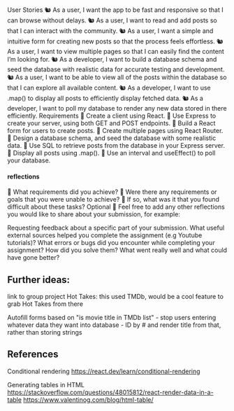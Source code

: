 User Stories
🐿️ As a user, I want the app to be fast and responsive so that I can browse without delays.
🐿️ As a user, I want to read and add posts so that I can interact with the community.
🐿️ As a user, I want a simple and intuitive form for creating new posts so that the process feels effortless.
🐿️ As a user, I want to view multiple pages so that I can easily find the content I’m looking for.
🐿️ As a developer, I want to build a database schema and seed the database with realistic data for accurate testing and development.
🐿️ As a user, I want to be able to view all of the posts within the database so that I can explore all available content.
🐿️ As a developer, I want to use .map() to display all posts to efficiently display fetched data.
🐿️ As a developer, I want to poll my database to render any new data stored in there efficiently.
Requirements
🎯 Create a client using React.
🎯 Use Express to create your server, using both GET and POST endpoints.
🎯 Build a React form for users to create posts.
🎯 Create multiple pages using React Router.
🎯 Design a database schema, and seed the database with some realistic data.
🎯 Use SQL to retrieve posts from the database in your Express server.
🎯 Display all posts using .map().
🎯 Use an interval and useEffect() to poll your database.

#### reflections

🎯 What requirements did you achieve?
🎯 Were there any requirements or goals that you were unable to achieve?
🎯 If so, what was it that you found difficult about these tasks?
Optional
🏹 Feel free to add any other reflections you would like to share about your submission, for example:

Requesting feedback about a specific part of your submission.
What useful external sources helped you complete the assignment (e.g Youtube tutorials)?
What errors or bugs did you encounter while completing your assignment? How did you solve them?
What went really well and what could have gone better?

## Further ideas:

link to group project Hot Takes: this used TMDb, would be a cool feature to grab Hot Takes from there

Autofill forms based on "is movie title in TMDb list" - stop users entering whatever data they want into database - ID by # and render title from that, rather than storing strings

## References

Conditional rendering
https://react.dev/learn/conditional-rendering

Generating tables in HTML
https://stackoverflow.com/questions/48015812/react-render-data-in-a-table
https://www.valentinog.com/blog/html-table/
